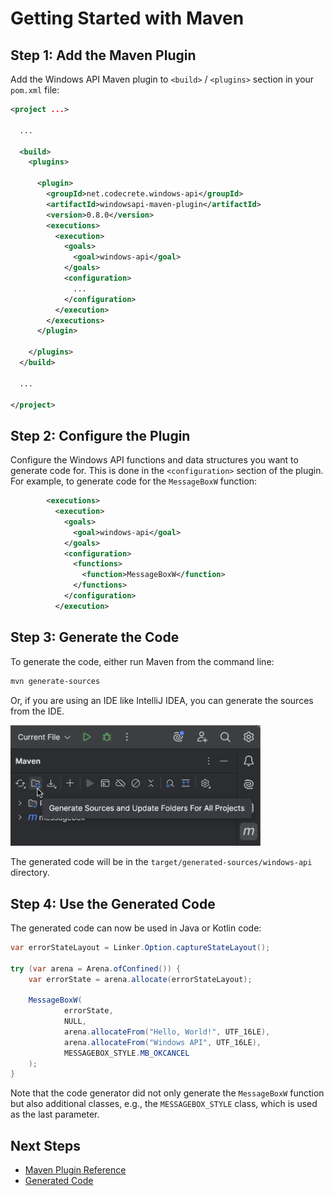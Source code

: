 # Getting Started with Maven

## Step 1: Add the Maven Plugin

Add the Windows API Maven plugin to `<build>` / `<plugins>` section in your `pom.xml` file:

```xml
<project ...>

  ...

  <build>
    <plugins>

      <plugin>
        <groupId>net.codecrete.windows-api</groupId>
        <artifactId>windowsapi-maven-plugin</artifactId>
        <version>0.8.0</version>
        <executions>
          <execution>
            <goals>
              <goal>windows-api</goal>
            </goals>
            <configuration>
              ...
            </configuration>
          </execution>
        </executions>
      </plugin>

    </plugins>
  </build>

  ...

</project>
```

## Step 2: Configure the Plugin

Configure the Windows API functions and data structures you want to generate code for. This is done in the
`<configuration>` section of the plugin. For example, to generate code for the `MessageBoxW` function:

```xml
        <executions>
          <execution>
            <goals>
              <goal>windows-api</goal>
            </goals>
            <configuration>
              <functions>
                <function>MessageBoxW</function>
              </functions>
            </configuration>
          </execution>
```

## Step 3: Generate the Code

To generate the code, either run Maven from the command line:

```bash
mvn generate-sources
```

Or, if you are using an IDE like IntelliJ IDEA, you can generate the sources from the IDE.

<img src="images/intellij_generate_sources.png" alt="Generate Sources" width="400px"/>

The generated code will be in the `target/generated-sources/windows-api` directory.

## Step 4: Use the Generated Code

The generated code can now be used in Java or Kotlin code:

```java
var errorStateLayout = Linker.Option.captureStateLayout();

try (var arena = Arena.ofConfined()) {
    var errorState = arena.allocate(errorStateLayout);

    MessageBoxW(
            errorState,
            NULL,
            arena.allocateFrom("Hello, World!", UTF_16LE),
            arena.allocateFrom("Windows API", UTF_16LE),
            MESSAGEBOX_STYLE.MB_OKCANCEL
    );
}
```

Note that the code generator did not only generate the `MessageBoxW` function but also additional classes, e.g., the `MESSAGEBOX_STYLE` class, which is used as the last parameter.


## Next Steps

- [Maven Plugin Reference](maven_plugin.md)
- [Generated Code](generated_code.md)
